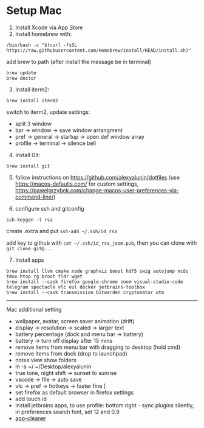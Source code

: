 # Setup Mac

1. Install Xcode via App Store
2. Install homebrew with:
```
/bin/bash -c "$(curl -fsSL https://raw.githubusercontent.com/Homebrew/install/HEAD/install.sh)"
```
add brew to path (after install the message be in terminal)
```
brew update
brew doctor
```

3. Install iterm2: 
```
brew install iterm2
```
switch to iterm2, update settings:
- split 3 window
- bar -> window -> save window arrangment 
- pref -> general -> startup -> open def window array
- profile -> terminal -> silence bell

4.  Install Git: 
```
brew install git
```

5. follow instructions on https://github.com/alexyalunin/dotfiles 
(use https://macos-defaults.com/ for custom settings, https://pawelgrzybek.com/change-macos-user-preferences-via-command-line/)

6. configure ssh and gitconfig
```
ssh-keygen -t rsa
```
create .extra and put `ssh-add ~/.ssh/id_rsa`

add key to github with `cat ~/.ssh/id_rsa_joom.pub`, then you can clone with `git clone git@...`

7. Install apps
```
brew install llvm cmake node graphviz boost hdf5 swig autojump ncdu tmux htop rg broot tldr wget
brew install --cask firefox google-chrome zoom visual-studio-code telegram spectacle vlc eul docker jetbrains-toolbox
brew install --cask transmission bitwarden cryptomator utm
```

-------------
Mac additional setting
- wallpaper, avatar, screen saver animation (drift)
- display -> resolution -> scaled -> larger text
- battery percentage (dock and menu bar -> battery)
- battery -> turn off display after 15 mins
- remove items from menu bar with dragging to desktop (hold cmd)
- remove items from dock (drop to launchpad)
- notes view show folders
- ln -s ~/ ~/Desktop/alexyalunin
- true tone, night shift -> sunset to sunrise
- vscode -> file -> auto save
- vlc -> pref -> hotkeys -> faster fine ]
- set firefox as default browser in firefox settings
- add touch id
- install jetbrains apps, to use profile: bottom right - sync plugins silently, in preferences search font, set 12 and 0.9 
- [app-cleaner](https://github.com/sunknudsen/privacy-guides/blob/master/how-to-clean-uninstall-macos-apps-using-appcleaner-open-source-alternative/README.md)
